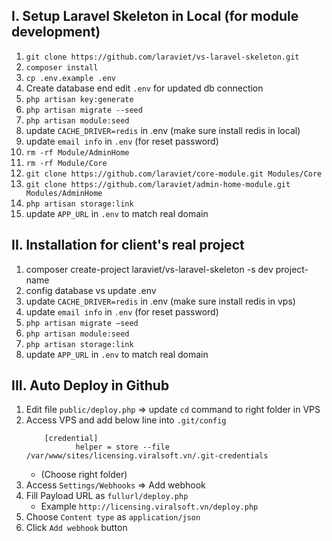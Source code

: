 ## I. Setup Laravel Skeleton in Local (for module development)
1. `git clone https://github.com/laraviet/vs-laravel-skeleton.git`
2. `composer install`
3. `cp .env.example .env`
4. Create database end edit `.env` for updated db connection
5. `php artisan key:generate`
6. `php artisan migrate --seed`
7. `php artisan module:seed`
8. update `CACHE_DRIVER=redis` in .env (make sure install redis in local)
9. update `email info` in `.env` (for reset password) 
10. `rm -rf Module/AdminHome`
11. `rm -rf Module/Core`
12. `git clone https://github.com/laraviet/core-module.git Modules/Core`
13. `git clone https://github.com/laraviet/admin-home-module.git Modules/AdminHome`
14. `php artisan storage:link`
15. update `APP_URL` in `.env` to match real domain

## II. Installation for client's real project
1. composer create-project laraviet/vs-laravel-skeleton -s dev project-name
2. config database vs update .env
3. update `CACHE_DRIVER=redis` in .env (make sure install redis in vps)
4. update `email info` in `.env` (for reset password) 
5. `php artisan migrate —seed`
6. `php artisan module:seed`
7. `php artisan storage:link`
8. update `APP_URL` in `.env` to match real domain

## III. Auto Deploy in Github
1. Edit file `public/deploy.php` => update `cd` command to right folder in VPS
2. Access VPS and add below line into `.git/config`
    ```
        [credential]
               helper = store --file /var/www/sites/licensing.viralsoft.vn/.git-credentials
    ```
   - (Choose right folder)
1. Access `Settings/Webhooks` => Add webhook
2. Fill Payload URL as `fullurl/deploy.php`
    - Example `http://licensing.viralsoft.vn/deploy.php`
3. Choose `Content type` as `application/json`
4. Click `Add webhook` button

